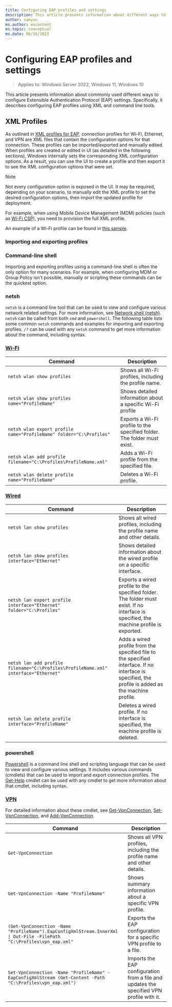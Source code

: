 ```yaml
---
title: Configuring EAP profiles and settings
description: This article presents information about different ways to configure Extensible Authentication Protocol (EAP) settings.
author: samyun
ms.author: wscontent
ms.topic: conceptual
ms.date: 06/16/2023
---
```


# Configuring EAP profiles and settings

> Applies to: Windows Server 2022, Windows 11, Windows 10

This article presents information about commonly used different ways to configure Extensible Authentication Protocol (EAP) settings. Specifically, it describes configuring EAP profiles using XML and command line tools.

## XML Profiles

As outlined in [XML profiles for EAP](network-access.md#xml-profiles-for-eap), connection profiles for Wi-Fi, Ethernet, and VPN are XML files that contain the configuration options for that connection. These profiles can be imported/exported and manually edited. When profiles are created or edited in UI (as detailed in the following sections), Windows internally sets the corresponding XML configuration options. As a result, you can use the UI to create a profile and then export it to see the XML configuration options that were set.

> [!NOTE]
> Not every configuration option is exposed in the UI. It may be required, depending on your scenario, to manually edit the XML profile to set the desired configuration options, then import the updated profile for deployment.
>
> For example, when using Mobile Device Management (MDM) policies (such as [Wi-Fi CSP](/windows/client-management/mdm/wifi-csp)), you need to provision the full XML profile.

An example of a Wi-Fi profile can be found in [this sample](/windows/win32/nativewifi/wpa2-enterprise-with-tls-profile-sample).

### Importing and exporting profiles

### Command-line shell

Importing and exporting profiles using a command-line shell is often the only option for many scenarios. For example, when configuring MDM or Group Policy isn't possible, manually or scripting these commands can be the quickest option.

### netsh

`netsh` is a command line tool that can be used to view and configure various network related settings. For more information, see [Network shell (netsh)](/windows-server/networking/technologies/netsh/netsh). `netsh` can be called from both `cmd` and `powershell`. The following table lists some common `netsh` commands and examples for importing and exporting profiles. `/?` can be used with any `netsh` command to get more information about the command, including syntax.

### [Wi-Fi](#tab/netsh-wifi)

| Command | Description |
| --- | --- |
| `netsh wlan show profiles` | Shows all Wi-Fi profiles, including the profile name. |
| `netsh wlan show profiles name="ProfileName"` | Shows detailed information about a specific Wi-Fi profile |
| `netsh wlan export profile name="ProfileName" folder="C:\Profiles"` | Exports a Wi-Fi profile to the specified folder. The folder must exist. |
| `netsh wlan add profile filename="C:\Profiles\ProfileName.xml"` | Adds a Wi-Fi profile from the specified file. |
| `netsh wlan delete profile name="ProfileName"` | Deletes a Wi-Fi profile. |

### [Wired](#tab/netsh-wired)

| Command | Description |
| --- | --- |
| `netsh lan show profiles` | Shows all wired profiles, including the profile name and other details. |
| `netsh lan show profiles interface="Ethernet"` | Shows detailed information about the wired profile on a specific interface. |
| `netsh lan export profile interface="Ethernet" folder="C:\Profiles"` | Exports a wired profile to the specified folder. The folder must exist. If no interface is specified, the machine profile is exported. |
| `netsh lan add profile filename="C:\Profiles\ProfileName.xml" interface="Ethernet"` | Adds a wired profile from the specified file to the specified interface. If no interface is specified, the profile is added as the machine profile. |
| `netsh lan delete profile interface="ProfileName"` | Deletes a wired profile. If no interface is specified, the machine profile is deleted. |

### powershell

[Powershell](/PowerShell) is a command line shell and scripting language that can be used to view and configure various settings. It includes various commands (cmdlets) that can be used to import and export connection profiles. The [Get-Help](/powershell/module/microsoft.powershell.core/get-help) cmdlet can be used with any cmdlet to get more information about that cmdlet, including syntax.

### [VPN](#tab/powershell-vpn)

For detailed information about these cmdlet, see [Get-VpnConnection](/powershell/module/vpnclient/get-vpnconnection), [Set-VpnConnection](/powershell/module/vpnclient/set-vpnconnection), and [Add-VpnConnection](/powershell/module/vpnclient/add-vpnconnection).

| Command | Description |
| --- | --- |
| `Get-VpnConnection` | Shows all VPN profiles, including the profile name and other details. |
| `Get-VpnConnection -Name "ProfileName"` | Shows summary information about a specific VPN profile. |
| `(Get-VpnConnection -Name "ProfileName").EapConfigXmlStream.InnerXml \| Out-File -FilePath "C:\Profiles\vpn_eap.xml"` | Exports the EAP configuration for a specific VPN profile to a file. |
| `Set-VpnConnection -Name "ProfileName" -EapConfigXmlStream (Get-Content -Path "C:\Profiles\vpn_eap.xml")` | Imports the EAP configuration from a file and updates the specified VPN profile with it. |
